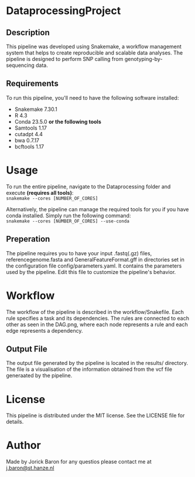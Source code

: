 # DataprocessingProject

## Description
This pipeline was developed using Snakemake, a workflow management system that helps to create reproducible and scalable data analyses. The pipeline is designed to perform SNP calling from genotyping-by-sequencing data.

## Requirements
To run this pipeline, you'll need to have the following software installed:

- Snakemake 7.30.1
- R 4.3
- Conda 23.5.0 **or the following tools**
- Samtools 1.17
- cutadpt 4.4
- bwa 0.7.17
- bcftools 1.17

# Usage

To run the entire pipeline, navigate to the Dataprocessing folder and execute **(requires all tools)**:  
`snakemake --cores [NUMBER_OF_CORES]`

Alternatively, the pipeline can manage the required tools for you if you have conda installed. Simply run the following command:  
`snakemake --cores [NUMBER_OF_CORES] --use-conda`


## Preperation
The pipeline requires you to have your input .fastq(.gz) files, referencegenome.fasta and GeneralFeatureFormat.gff in directories set in the configuration file config/parameters.yaml. It contains the parameters used by the pipeline. Edit this file to customize the pipeline's behavior.


# Workflow
The workflow of the pipeline is described in the workflow/Snakefile. Each rule specifies a task and its dependencies. The rules are connected to each other as seen in the DAG.png, where each node represents a rule and each edge represents a dependency.

## Output File
The output file generated by the pipeline is located in the results/ directory. The file is a visualisation of the information obtained from the vcf file generaated by the pipeline.

# License
This pipeline is distributed under the MIT license. See the LICENSE file for details.

# Author
Made by Jorick Baron for any questios please contact me at j.baron@st.hanze.nl
